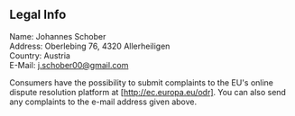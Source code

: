 ## Legal Info

Name: Johannes Schober  
Address: Oberlebing 76, 4320 Allerheiligen  
Country: Austria  
E-Mail: j.schober00@gmail.com  


Consumers have the possibility to submit complaints to the EU's online dispute resolution platform at [http://ec.europa.eu/odr].
You can also send any complaints to the e-mail address given above.